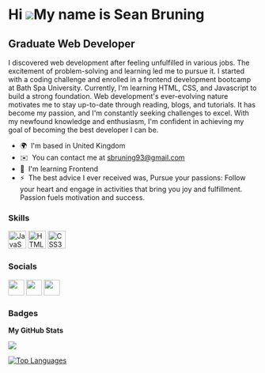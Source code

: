 Hi ![](https://user-images.githubusercontent.com/18350557/176309783-0785949b-9127-417c-8b55-ab5a4333674e.gif)My name is Sean Bruning
====================================================================================================================================

Graduate Web Developer
-----------------------------

I discovered web development after feeling unfulfilled in various jobs. The excitement of problem-solving and learning led me to pursue it. I started with a coding challenge and enrolled in a frontend development bootcamp at Bath Spa University. Currently, I'm learning HTML, CSS, and Javascript to build a strong foundation. Web development's ever-evolving nature motivates me to stay up-to-date through reading, blogs, and tutorials. It has become my passion, and I'm constantly seeking challenges to excel. With my newfound knowledge and enthusiasm, I'm confident in achieving my goal of becoming the best developer I can be.

* 🌍  I'm based in United Kingdom
* ✉️  You can contact me at [sbruning93@gmail.com](mailto:sbruning93@gmail.com)
* 🧠  I'm learning Frontend
* ⚡  The best advice I ever received was, Pursue your passions: Follow your heart and engage in activities that bring you joy and fulfillment. Passion fuels motivation and success.

### Skills


<p align="left">
<a href="https://developer.mozilla.org/en-US/docs/Web/JavaScript" target="_blank" rel="noreferrer"><img src="https://raw.githubusercontent.com/danielcranney/readme-generator/main/public/icons/skills/javascript-colored.svg" width="36" height="36" alt="JavaScript" /></a>
<a href="https://developer.mozilla.org/en-US/docs/Glossary/HTML5" target="_blank" rel="noreferrer"><img src="https://raw.githubusercontent.com/danielcranney/readme-generator/main/public/icons/skills/html5-colored.svg" width="36" height="36" alt="HTML5" /></a>
<a href="https://www.w3.org/TR/CSS/#css" target="_blank" rel="noreferrer"><img src="https://raw.githubusercontent.com/danielcranney/readme-generator/main/public/icons/skills/css3-colored.svg" width="36" height="36" alt="CSS3" /></a>
</p>


### Socials

<p align="left"> <a href="https://www.codepen.io/SeanBru" target="_blank" rel="noreferrer"><img src="https://raw.githubusercontent.com/danielcranney/readme-generator/main/public/icons/socials/codepen-dark.svg" width="32" height="32" /></a> <a href="https://www.github.com/SeanBruning" target="_blank" rel="noreferrer"><img src="https://raw.githubusercontent.com/danielcranney/readme-generator/main/public/icons/socials/github-dark.svg" width="32" height="32" /></a> <a href="https://www.linkedin.com/in/sean-bruning" target="_blank" rel="noreferrer"><img src="https://raw.githubusercontent.com/danielcranney/readme-generator/main/public/icons/socials/linkedin.svg" width="32" height="32" /></a></p>

### Badges

<b>My GitHub Stats</b>

<a href="http://www.github.com/SeanBruning"><img src="https://github-readme-streak-stats.herokuapp.com/?user=SeanBruning&stroke=14b8a6&background=1e3a8a&ring=ffffff&fire=ffffff&currStreakNum=14b8a6&currStreakLabel=ffffff&sideNums=14b8a6&sideLabels=14b8a6&dates=14b8a6&hide_border=true" /></a>

<a href="https://github.com/SeanBruning" align="left"><img src="https://github-readme-stats.vercel.app/api/top-langs/?username=SeanBruning&langs_count=10&title_color=ffffff&text_color=14b8a6&icon_color=0891b2&bg_color=1e3a8a&hide_border=true&locale=en&custom_title=Top%20%Languages" alt="Top Languages" /></a>
